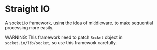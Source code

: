 Straight IO
===========

A socket.io framework, using the idea of middleware, to make sequential processing more easily.

WARNING: This framework need to patch `Socket` object in `socket.io/lib/socket`, so use this framework carefully.
